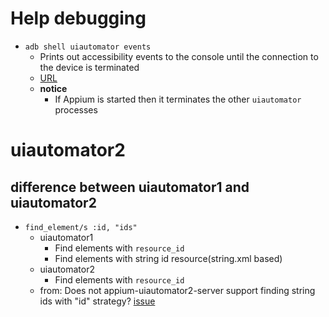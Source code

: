 # Help debugging

- `adb shell uiautomator events` 
    - Prints out accessibility events to the console until the connection to the device is terminated
    - [URL](https://stuff.mit.edu/afs/sipb/project/android/docs/tools/help/uiautomator/index.html)
    - **notice**
        - If Appium is started then it terminates the other `uiautomator` processes

# uiautomator2
## difference between uiautomator1 and uiautomator2
- `find_element/s :id, "ids"`
    - uiautomator1
        - Find elements with `resource_id`
        - Find elements with string id resource(string.xml based)
    - uiautomator2
        - Find elements with `resource_id`
    - from: Does not appium-uiautomator2-server support finding string ids with "id" strategy? [issue](https://github.com/appium/appium/issues/8349)
